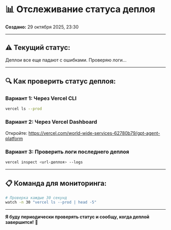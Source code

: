 # 📊 Отслеживание статуса деплоя

**Создано:** 29 октября 2025, 23:30

---

## ⚠️ Текущий статус:

Деплои все еще падают с ошибками. Проверяю логи...

---

## 🔍 Как проверить статус деплоя:

### Вариант 1: Через Vercel CLI
```bash
vercel ls --prod
```

### Вариант 2: Через Vercel Dashboard
Откройте: https://vercel.com/world-wide-services-62780b79/gpt-agent-platform

### Вариант 3: Проверить логи последнего деплоя
```bash
vercel inspect <url-деплоя> --logs
```

---

## 📋 Команда для мониторинга:

```bash
# Проверка каждые 30 секунд
watch -n 30 "vercel ls --prod | head -5"
```

---

**Я буду периодически проверять статус и сообщу, когда деплой завершится!** 🔔

